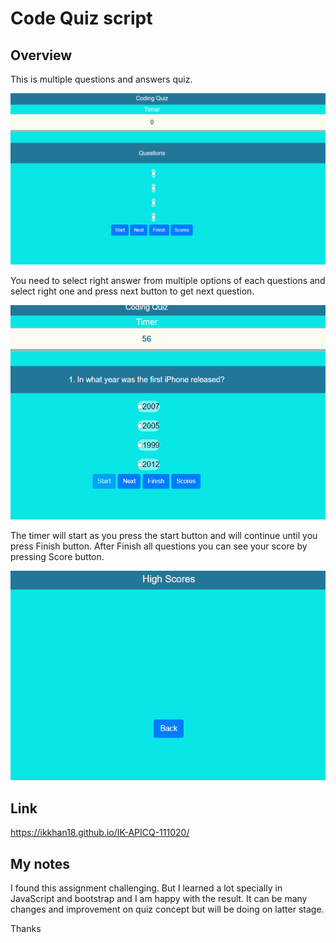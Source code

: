 Code Quiz script
================

Overview
--------

This is multiple questions and answers quiz.  

<img src="sc1.PNG" alt="Quiz main screen"> <br>

You need to select right answer from multiple options of each questions and select right one and press next button to get next question.  

<img src="sc2.PNG" alt="Questions screen"> <br>

The timer will start as you press the start button and will continue until you press Finish button.  After Finish all questions you can see your score by pressing Score button.

<img src="sc3.PNG" alt="Score screen"> <br>


## Link
 
 https://ikkhan18.github.io/IK-APICQ-111020/



## My notes

I found this assignment challenging. But I learned a lot specially in JavaScript and bootstrap and I am happy with the result.  It can be many changes and improvement on quiz concept but will be doing on latter stage.

Thanks